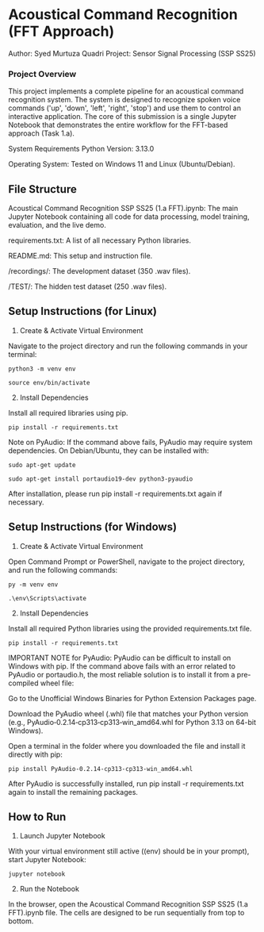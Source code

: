 # Acoustical Command Recognition (FFT Approach)
Author: Syed Murtuza Quadri
Project: Sensor Signal Processing (SSP SS25)

### Project Overview
This project implements a complete pipeline for an acoustical command recognition system. The system is designed to recognize spoken voice commands ('up', 'down', 'left', 'right', 'stop') and use them to control an interactive application. The core of this submission is a single Jupyter Notebook that demonstrates the entire workflow for the FFT-based approach (Task 1.a).

System Requirements
Python Version: 3.13.0

Operating System: Tested on Windows 11 and Linux (Ubuntu/Debian).

## File Structure
Acoustical Command Recognition SSP SS25 (1.a FFT).ipynb: The main Jupyter Notebook containing all code for data processing, model training, evaluation, and the live demo.

requirements.txt: A list of all necessary Python libraries.

README.md: This setup and instruction file.

/recordings/: The development dataset (350 .wav files).

/TEST/: The hidden test dataset (250 .wav files).

## Setup Instructions (for Linux)
1. Create & Activate Virtual Environment

Navigate to the project directory and run the following commands in your terminal:

` python3 -m venv env `

` source env/bin/activate `

2. Install Dependencies

Install all required libraries using pip.

`pip install -r requirements.txt`

Note on PyAudio: If the command above fails, PyAudio may require system dependencies. On Debian/Ubuntu, they can be installed with:

`sudo apt-get update`

`sudo apt-get install portaudio19-dev python3-pyaudio`

After installation, please run pip install -r requirements.txt again if necessary.

## Setup Instructions (for Windows)
1. Create & Activate Virtual Environment

Open Command Prompt or PowerShell, navigate to the project directory, and run the following commands:

`py -m venv env`

`.\env\Scripts\activate`

2. Install Dependencies

Install all required Python libraries using the provided requirements.txt file.

`pip install -r requirements.txt`

IMPORTANT NOTE for PyAudio: PyAudio can be difficult to install on Windows with pip. If the command above fails with an error related to PyAudio or portaudio.h, the most reliable solution is to install it from a pre-compiled wheel file:

Go to the Unofficial Windows Binaries for Python Extension Packages page.

Download the PyAudio wheel (.whl) file that matches your Python version (e.g., PyAudio‑0.2.14‑cp313‑cp313‑win_amd64.whl for Python 3.13 on 64-bit Windows).

Open a terminal in the folder where you downloaded the file and install it directly with pip:

`pip install PyAudio-0.2.14-cp313-cp313-win_amd64.whl`

After PyAudio is successfully installed, run pip install -r requirements.txt again to install the remaining packages.

## How to Run
1. Launch Jupyter Notebook

With your virtual environment still active ((env) should be in your prompt), start Jupyter Notebook:

`jupyter notebook`

2. Run the Notebook

In the browser, open the Acoustical Command Recognition SSP SS25 (1.a FFT).ipynb file. The cells are designed to be run sequentially from top to bottom.
